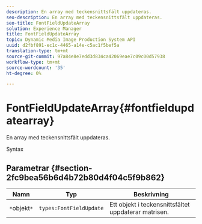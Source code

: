 ```yaml
---
description: En array med teckensnittsfält uppdateras.
seo-description: En array med teckensnittsfält uppdateras.
seo-title: FontFieldUpdateArray
solution: Experience Manager
title: FontFieldUpdateArray
topic: Dynamic Media Image Production System API
uuid: d2fbf891-ec1c-4465-a14e-c5ac1f5bef5a
translation-type: tm+mt
source-git-commit: 97a84e8e7edd3d834ca42069eae7c09c00d57938
workflow-type: tm+mt
source-wordcount: '35'
ht-degree: 0%

---
```



# FontFieldUpdateArray{#fontfieldupdatearray}

En array med teckensnittsfält uppdateras.

Syntax

## Parametrar {#section-2fc9bea56b6d4b72b80d4f04c5f9b862}

| Namn | Typ | Beskrivning |
|---|---|---|
| `*`objekt`*` | `types:FontFieldUpdate` | Ett objekt i teckensnittsfältet uppdaterar matrisen. |

